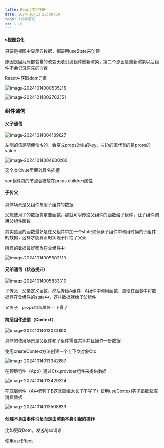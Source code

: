 ```yaml
---
title: React学习手册
date: 2024-10-13 22:59:08
tags: #前端笔记
ai: true
---
```


#### s视图变化

只要是视图中显示的数据，都要用useState来创建

原因是因为局部变量的改变无法引发组件重新渲染，第二个原因是重新渲染以后组件不会记录原先的内容

React中获取dom元素

 

![image-20241014000535215](https://pic-1318156172.cos.ap-beijing.myqcloud.com/blog/image-20241014000535215.png)

![image-20241014002702551](https://pic-1318156172.cos.ap-beijing.myqcloud.com/blog/image-20241014002702551.png)

### 组件通信

#### 父子通信

![image-20241014004139627](https://pic-1318156172.cos.ap-beijing.myqcloud.com/blog/image-20241014004139627.png)

左侧的值是随便命名的，会变成props对象的key，右边的值代表的是props的value

![image-20241014004600260](https://pic-1318156172.cos.ap-beijing.myqcloud.com/blog/image-20241014004600260.png)

这个类似vue里面的具名插槽

son组件包的节点会被放在props.children属性

#### 子传父

具体场景是父组件想用子组件的数据

父想使用子的数据肯定要函数，那就可以传递父组件的函数给子组件，让子组件调用父组件函数



其实这里的函数最好是在父组件中加一个state来保存子组件中调用时候的子组件的数据，这样才能真正的实现子传给了父亲

所有的数据最好都放在父组件中

![image-20241014005502513](https://pic-1318156172.cos.ap-beijing.myqcloud.com/blog/image-20241014005502513.png)

#### 兄弟通信（状态提升）

![image-20241014005833310](https://pic-1318156172.cos.ap-beijing.myqcloud.com/blog/image-20241014005833310.png)

子传父：父亲定义函数，然后传给A组件，A组件中调用函数，顺便在函数中将数据存在父组件的state中，这样数据就给了父组件

父传子：props很简单传一下得了

#### 跨层组件通信（Context）

![image-20241014012023662](https://pic-1318156172.cos.ap-beijing.myqcloud.com/blog/image-20241014012023662.png)

具体的使用场景是父组件和子组件需要共享并且操作一份数据

使用createContext方法创建一个上下文对象Ctx

![image-20241014013342887](https://pic-1318156172.cos.ap-beijing.myqcloud.com/blog/image-20241014013342887.png)

在顶层组件（App）通过Ctx.provider组件来提供数据

![image-20241014013429224](https://pic-1318156172.cos.ap-beijing.myqcloud.com/blog/image-20241014013429224.png)

在底层组件（A中嵌套了B这里篇幅太长了不写了）使用useContext钩子函数获取消费数据

![image-20241014013508833](https://pic-1318156172.cos.ap-beijing.myqcloud.com/blog/image-20241014013508833.png)

#### 创建不是由事件引起而是由渲染本身引起的操作

比如更改Dom，发送Ajax请求

使用useEffect

